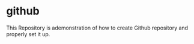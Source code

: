 # github
This Repository is ademonstration of how to create Github repository and properly set it up.
